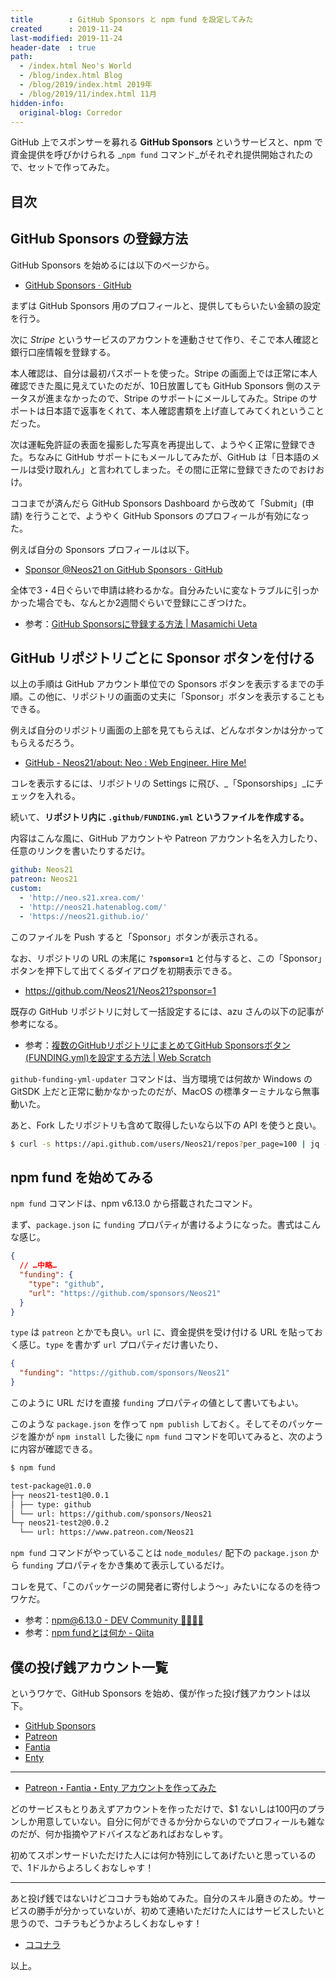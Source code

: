 ```yaml
---
title        : GitHub Sponsors と npm fund を設定してみた
created      : 2019-11-24
last-modified: 2019-11-24
header-date  : true
path:
  - /index.html Neo's World
  - /blog/index.html Blog
  - /blog/2019/index.html 2019年
  - /blog/2019/11/index.html 11月
hidden-info:
  original-blog: Corredor
---
```


GitHub 上でスポンサーを募れる **GitHub Sponsors** というサービスと、npm で資金提供を呼びかけられる _`npm fund` コマンド_がそれぞれ提供開始されたので、セットで作ってみた。

## 目次

## GitHub Sponsors の登録方法

GitHub Sponsors を始めるには以下のページから。

- [GitHub Sponsors · GitHub](https://github.com/sponsors)

まずは GitHub Sponsors 用のプロフィールと、提供してもらいたい金額の設定を行う。

次に _Stripe_ というサービスのアカウントを連動させて作り、そこで本人確認と銀行口座情報を登録する。

本人確認は、自分は最初パスポートを使った。Stripe の画面上では正常に本人確認できた風に見えていたのだが、10日放置しても GitHub Sponsors 側のステータスが進まなかったので、Stripe のサポートにメールしてみた。Stripe のサポートは日本語で返事をくれて、本人確認書類を上げ直してみてくれということだった。

次は運転免許証の表面を撮影した写真を再提出して、ようやく正常に登録できた。ちなみに GitHub サポートにもメールしてみたが、GitHub は「日本語のメールは受け取れん」と言われてしまった。その間に正常に登録できたのでおけおけ。

ココまでが済んだら GitHub Sponsors Dashboard から改めて「Submit」(申請) を行うことで、ようやく GitHub Sponsors のプロフィールが有効になった。

例えば自分の Sponsors プロフィールは以下。

- [Sponsor @Neos21 on GitHub Sponsors · GitHub](https://github.com/sponsors/Neos21)

全体で3・4日ぐらいで申請は終わるかな。自分みたいに変なトラブルに引っかかった場合でも、なんとか2週間ぐらいで登録にこぎつけた。

- 参考：[GitHub Sponsorsに登録する方法 | Masamichi Ueta](https://masamichi.me/development/2019/11/02/github-sponsors.html)

## GitHub リポジトリごとに Sponsor ボタンを付ける

以上の手順は GitHub アカウント単位での Sponsors ボタンを表示するまでの手順。この他に、リポジトリの画面の丈夫に「Sponsor」ボタンを表示することもできる。

例えば自分のリポジトリ画面の上部を見てもらえば、どんなボタンかは分かってもらえるだろう。

- [GitHub - Neos21/about: Neo : Web Engineer. Hire Me!](https://github.com/Neos21/Neos21)

コレを表示するには、リポジトリの Settings に飛び、_「Sponsorships」_にチェックを入れる。

続いて、**リポジトリ内に `.github/FUNDING.yml` というファイルを作成する。**

内容はこんな風に、GitHub アカウントや Patreon アカウント名を入力したり、任意のリンクを書いたりするだけ。

```yaml
github: Neos21
patreon: Neos21
custom:
  - 'http://neo.s21.xrea.com/'
  - 'http://neos21.hatenablog.com/'
  - 'https://neos21.github.io/'
```

このファイルを Push すると「Sponsor」ボタンが表示される。

なお、リポジトリの URL の末尾に **`?sponsor=1`** と付与すると、この「Sponsor」ボタンを押下して出てくるダイアログを初期表示できる。

- <https://github.com/Neos21/Neos21?sponsor=1>

既存の GitHub リポジトリに対して一括設定するには、azu さんの以下の記事が参考になる。

- 参考：[複数のGitHubリポジトリにまとめてGitHub Sponsorsボタン(FUNDING.yml)を設定する方法 | Web Scratch](https://efcl.info/2019/10/27/github-multiple-repository-funding.yml/)

`github-funding-yml-updater` コマンドは、当方環境では何故か Windows の GitSDK 上だと正常に動かなかったのだが、MacOS の標準ターミナルなら無事動いた。

あと、Fork したリポジトリも含めて取得したいなら以下の API を使うと良い。

```bash
$ curl -s https://api.github.com/users/Neos21/repos?per_page=100 | jq -r '. | map(.full_name)[]' | sort
```

## npm fund を始めてみる

`npm fund` コマンドは、npm v6.13.0 から搭載されたコマンド。

まず、`package.json` に `funding` プロパティが書けるようになった。書式はこんな感じ。

```json
{
  // …中略…
  "funding": {
    "type": "github",
    "url": "https://github.com/sponsors/Neos21"
  }
}
```

`type` は `patreon` とかでも良い。`url` に、資金提供を受け付ける URL を貼っておく感じ。`type` を書かず `url` プロパティだけ書いたり、

```json
{
  "funding": "https://github.com/sponsors/Neos21"
}
```

このように URL だけを直接 `funding` プロパティの値として書いてもよい。

このような `package.json` を作って `npm publish` しておく。そしてそのパッケージを誰かが `npm install` した後に `npm fund` コマンドを叩いてみると、次のように内容が確認できる。

```bash
$ npm fund

test-package@1.0.0
├─┬ neos21-test1@0.0.1
│ ├── type: github
│ └── url: https://github.com/sponsors/Neos21
└─┬ neos21-test2@0.0.2
  └── url: https://www.patreon.com/Neos21
```

`npm fund` コマンドがやっていることは `node_modules/` 配下の `package.json` から `funding` プロパティをかき集めて表示しているだけ。

コレを見て、「このパッケージの開発者に寄付しよう〜」みたいになるのを待つワケだ。

- 参考：[npm@6.13.0 - DEV Community 👩‍💻👨‍💻](https://dev.to/ruyadorno/npm-6-13-0-7f3)
- 参考：[npm fundとは何か - Qiita](https://qiita.com/yukibear/items/0fd0a02e7ef75cfdaecf)

## 僕の投げ銭アカウント一覧

というワケで、GitHub Sponsors を始め、僕が作った投げ銭アカウントは以下。

- [GitHub Sponsors](https://github.com/sponsors/Neos21)
- [Patreon](https://www.patreon.com/Neos21)
- [Fantia](https://fantia.jp/Neos21)
- [Enty](https://enty.jp/Neos21)

---

- [Patreon・Fantia・Enty アカウントを作ってみた](/blog/2018/08/21-01.html)

どのサービスもとりあえずアカウントを作っただけで、$1 ないしは100円のプランしか用意していない。自分に何ができるか分からないのでプロフィールも雑なのだが、何か指摘やアドバイスなどあればおなしゃす。

初めてスポンサードいただけた人には何か特別にしてあげたいと思っているので、1ドルからよろしくおなしゃす！

---

あと投げ銭ではないけどココナラも始めてみた。自分のスキル磨きのため。サービスの勝手が分かっていないが、初めて連絡いただけた人にはサービスしたいと思うので、コチラもどうかよろしくおなしゃす！

- [ココナラ](https://profile.coconala.com/users/1578422)

以上。
